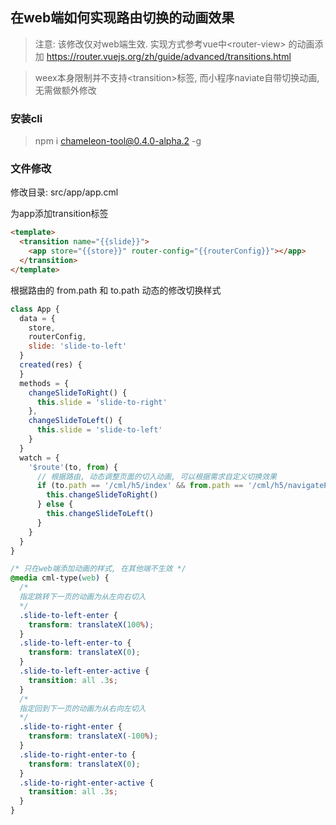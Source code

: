 ## 在web端如何实现路由切换的动画效果

> 注意: 该修改仅对web端生效. 实现方式参考vue中\<router-view\> 的动画添加
https://router.vuejs.org/zh/guide/advanced/transitions.html

> weex本身限制并不支持\<transition\>标签, 而小程序naviate自带切换动画, 无需做额外修改

### 安装cli

> npm i chameleon-tool@0.4.0-alpha.2 -g

### 文件修改

修改目录: src/app/app.cml

为app添加transition标签
```html
<template>
  <transition name="{{slide}}">
    <app store="{{store}}" router-config="{{routerConfig}}"></app>
  </transition>
</template>
```
根据路由的 from.path 和 to.path 动态的修改切换样式
```JavaScript
class App {
  data = {
    store,
    routerConfig,
    slide: 'slide-to-left'
  }
  created(res) {
  }
  methods = {
    changeSlideToRight() {
      this.slide = 'slide-to-right'
    },
    changeSlideToLeft() {
      this.slide = 'slide-to-left'
    }
  }
  watch = {
    '$route'(to, from) {
      // 根据路由, 动态调整页面的切入动画, 可以根据需求自定义切换效果
      if (to.path == '/cml/h5/index' && from.path == '/cml/h5/navigatePage') {
        this.changeSlideToRight()
      } else {
        this.changeSlideToLeft()
      }
    }
  }
}
```

```css
/* 只在web端添加动画的样式, 在其他端不生效 */
@media cml-type(web) {
  /* 
  指定跳转下一页的动画为从左向右切入
  */
  .slide-to-left-enter {
    transform: translateX(100%);
  }
  .slide-to-left-enter-to {
    transform: translateX(0);
  }
  .slide-to-left-enter-active {
    transition: all .3s;
  }
  /* 
  指定回到下一页的动画为从右向左切入
  */
  .slide-to-right-enter {
    transform: translateX(-100%);
  }
  .slide-to-right-enter-to {
    transform: translateX(0);
  }
  .slide-to-right-enter-active {
    transition: all .3s;
  }
}

```
